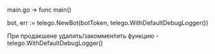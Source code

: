 main.go -> func main()

bot, err := telego.NewBot(botToken, telego.WithDefaultDebugLogger())

При продакшене удалить/закомментить функцию - telego.WithDefaultDebugLogger()
